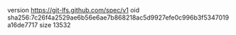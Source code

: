version https://git-lfs.github.com/spec/v1
oid sha256:7c26f4a2529ae6b56e6ae7b868218ac5d9927efe0c996b3f5347019a16de7717
size 13532
